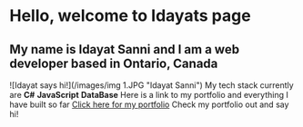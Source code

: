 # Hello, welcome to Idayats page
## My name is Idayat Sanni and I am a web developer based in Ontario, Canada
![Idayat says hi!](/images/img 1.JPG "Idayat Sanni")
My tech stack currently are **C#** **JavaScript** **DataBase**
Here is a link to my portfolio and everything I have built so far <a href="https://idayatsannia.netlify.app/work">Click here for my portfolio</a>
Check my portfolio out and say hi!
